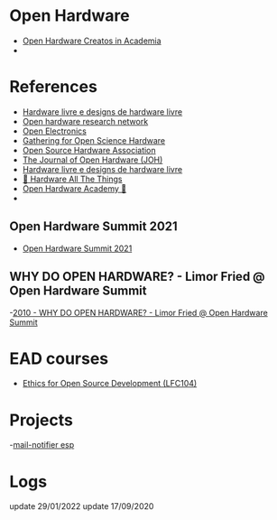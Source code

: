 # Open Hardware

 - [Open Hardware Creatos in Academia](https://ohca.oshwa.org/)
 - 
# References
- [Hardware livre e designs de hardware livre](https://www.gnu.org/philosophy/free-hardware-designs.html)
- [Open hardware research network](https://open-hardware.network/)
- [Open Electronics](https://www.open-electronics.org/)
- [Gathering for Open Science Hardware](http://openhardware.science/)
- [Open Source Hardware Association](https://www.oshwa.org/)
- [The Journal of Open Hardware (JOH)](https://openhardware.metajnl.com/)
- [Hardware livre e designs de hardware livre](https://www.gnu.org/philosophy/free-hardware-designs.html)
- [🔌 Hardware All The Things](https://swisskyrepo.github.io/HardwareAllTheThings/#)
- [Open Hardware Academy 🚀](https://www.openhardware.academy/01_Welcome.html)
- 
## Open Hardware Summit 2021
- [Open Hardware Summit 2021](https://www.youtube.com/watch?v=KbNqtjLEN3U)

## WHY DO OPEN HARDWARE? - Limor Fried @ Open Hardware Summit 
-[2010 - WHY DO OPEN HARDWARE? - Limor Fried @ Open Hardware Summit](https://www.youtube.com/watch?v=UYRhupdnUcY)

# EAD courses
- [Ethics for Open Source Development (LFC104)](https://training.linuxfoundation.org/training/ethics-for-open-source-development-lfc104/)

# Projects
-[mail-notifier esp](https://blog.zakkemble.net/mail-notifier-wifi-edition/)
# Logs
update 29/01/2022
update 17/09/2020

